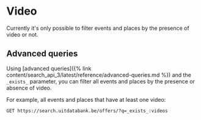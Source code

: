 ---
---

# Video

Currently it's only possible to filter events and places by the presence of video or not.


## Advanced queries

Using [advanced queries]({% link content/search_api_3/latest/reference/advanced-queries.md %}) and the `_exists_` parameter, you can filter all events and places by the presence or absence of video.

For example, all events and places that have at least one video:

```
GET https://search.uitdatabank.be/offers/?q=_exists_:videos
```


